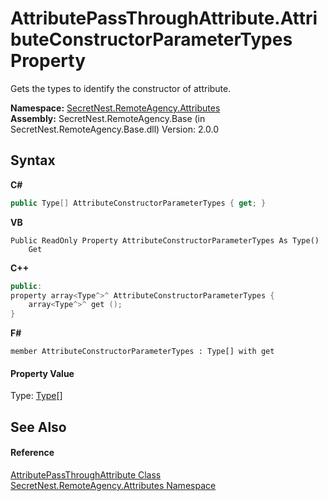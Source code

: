 # AttributePassThroughAttribute.AttributeConstructorParameterTypes Property 
 

Gets the types to identify the constructor of attribute.

**Namespace:**&nbsp;<a href="N_SecretNest_RemoteAgency_Attributes">SecretNest.RemoteAgency.Attributes</a><br />**Assembly:**&nbsp;SecretNest.RemoteAgency.Base (in SecretNest.RemoteAgency.Base.dll) Version: 2.0.0

## Syntax

**C#**<br />
``` C#
public Type[] AttributeConstructorParameterTypes { get; }
```

**VB**<br />
``` VB
Public ReadOnly Property AttributeConstructorParameterTypes As Type()
	Get
```

**C++**<br />
``` C++
public:
property array<Type^>^ AttributeConstructorParameterTypes {
	array<Type^>^ get ();
}
```

**F#**<br />
``` F#
member AttributeConstructorParameterTypes : Type[] with get

```


#### Property Value
Type: <a href="https://docs.microsoft.com/dotnet/api/system.type" target="_blank">Type</a>[]

## See Also


#### Reference
<a href="T_SecretNest_RemoteAgency_Attributes_AttributePassThroughAttribute">AttributePassThroughAttribute Class</a><br /><a href="N_SecretNest_RemoteAgency_Attributes">SecretNest.RemoteAgency.Attributes Namespace</a><br />